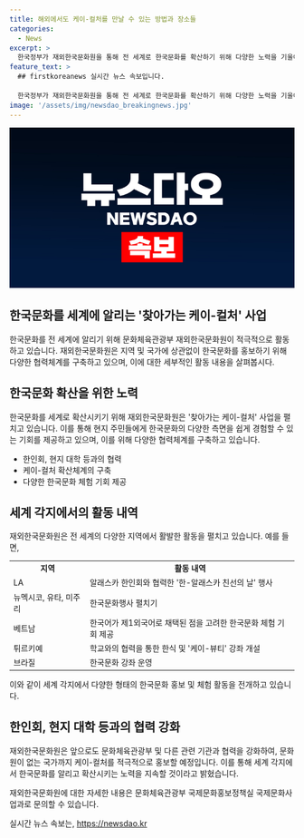 ```yaml
---
title: 해외에서도 케이-컬처를 만날 수 있는 방법과 장소들
categories:
  - News
excerpt: >
  한국정부가 재외한국문화원을 통해 전 세계로 한국문화를 확산하기 위해 다양한 노력을 기울이고 있다. 한국문화원은 현지 대학, 한인회, 문화예술 단체 등과 협력하여 다양한 한국문화 프로그램을 개최하며, 재외지역 주민들에게 한국문화를 쉽게 접할 수 있는 기회를 제공하고 있다. 예를 들어, LA 한국문화원은 알래스카 한인회와 협력하여 풍물놀이, 한복체험 등의 행사를 진행했으며, 주베트남한국문화원은 베트남에서 한국어가 제1외국어로 채택된 점을 고려해 현지 학교와의 협력을 강화하고 있다. 이러한 노력을 통해 한국정부는 재외지역에서도 적극적으로 한국문화를 알리고 있다.
feature_text: >
  ## firstkoreanews 실시간 뉴스 속보입니다.

  한국정부가 재외한국문화원을 통해 전 세계로 한국문화를 확산하기 위해 다양한 노력을 기울이고 있다. 한국문화원은 현지 대학, 한인회, 문화예술 단체 등과 협력하여 다양한 한국문화 프로그램을 개최하며, 재외지역 주민들에게 한국문화를 쉽게 접할 수 있는 기회를 제공하고 있다. 예를 들어, LA 한국문화원은 알래스카 한인회와 협력하여 풍물놀이, 한복체험 등의 행사를 진행했으며, 주베트남한국문화원은 베트남에서 한국어가 제1외국어로 채택된 점을 고려해 현지 학교와의 협력을 강화하고 있다. 이러한 노력을 통해 한국정부는 재외지역에서도 적극적으로 한국문화를 알리고 있다.
image: '/assets/img/newsdao_breakingnews.jpg'
---
```


<p><img src="/assets/img/newsdao_breakingnews.jpg" alt="firstkoreanews 속보" /></p>

<h2>한국문화를 세계에 알리는 '찾아가는 케이-컬처' 사업</h2>

<p>한국문화를 전 세계에 알리기 위해 문화체육관광부 재외한국문화원이 적극적으로 활동하고 있습니다. 재외한국문화원은 지역 및 국가에 상관없이 한국문화를 홍보하기 위해 다양한 협력체계를 구축하고 있으며, 이에 대한 세부적인 활동 내용을 살펴봅시다.</p>

<h2 data-ke-size="size26">한국문화 확산을 위한 노력</h2>

<p>한국문화를 세계로 확산시키기 위해 재외한국문화원은 '찾아가는 케이-컬처' 사업을 펼치고 있습니다. 이를 통해 현지 주민들에게 한국문화의 다양한 측면을 쉽게 경험할 수 있는 기회를 제공하고 있으며, 이를 위해 다양한 협력체계를 구축하고 있습니다.</p>

<ul>
  <li>한인회, 현지 대학 등과의 협력</li>
  <li>케이-컬처 확산체계의 구축</li>
  <li>다양한 한국문화 체험 기회 제공</li>
</ul>

<h2 data-ke-size="size26">세계 각지에서의 활동 내역</h2>

<p>재외한국문화원은 전 세계의 다양한 지역에서 활발한 활동을 펼치고 있습니다. 예를 들면,</p>

<table>
  <tr>
    <td style="text-align: center; height: 17px;"><b>지역</b></td>
    <td style="text-align: center; height: 17px;"><b>활동 내역</b></td>
  </tr>
  <tr>
    <td>LA</td>
    <td>알래스카 한인회와 협력한 '한-알래스카 친선의 날' 행사</td>
  </tr>
  <tr>
    <td>뉴멕시코, 유타, 미주리</td>
    <td>한국문화행사 펼치기</td>
  </tr>
  <tr>
    <td>베트남</td>
    <td>한국어가 제1외국어로 채택된 점을 고려한 한국문화 체험 기회 제공</td>
  </tr>
  <tr>
    <td>튀르키예</td>
    <td>학교와의 협력을 통한 한식 및 '케이-뷰티' 강좌 개설</td>
  </tr>
  <tr>
    <td>브라질</td>
    <td>한국문화 강좌 운영</td>
  </tr>
</table>

<p>이와 같이 세계 각지에서 다양한 형태의 한국문화 홍보 및 체험 활동을 전개하고 있습니다.</p>

<h2 data-ke-size="size26">한인회, 현지 대학 등과의 협력 강화</h2>

<p>재외한국문화원은 앞으로도 문화체육관광부 및 다른 관련 기관과 협력을 강화하여, 문화원이 없는 국가까지 케이-컬처를 적극적으로 홍보할 예정입니다. 이를 통해 세계 각지에서 한국문화를 알리고 확산시키는 노력을 지속할 것이라고 밝혔습니다.</p>

<p>재외한국문화원에 대한 자세한 내용은 문화체육관광부 국제문화홍보정책실 국제문화사업과로 문의할 수 있습니다.</p>

<p data-ke-size="size16"></p>
실시간 뉴스 속보는, <a href="https://newsdao.kr" rel="dofollow">https://newsdao.kr</a>


